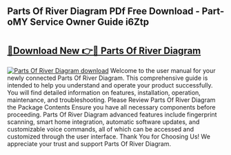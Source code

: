 ## Parts Of River Diagram PDf Free Download - Part-oMY Service Owner Guide i6Ztp

# <h2><a href="http://dfqd0y.blite.top/?on=Parts+Of+River+Diagram">🔗Download New 👉🔴 Parts Of River Diagram</a></h2>

[![Parts Of River Diagram download](https://i.imgur.com/lujVjoI.png)](http://dfqd0y.blite.top/?on=Parts+Of+River+Diagram)
Welcome to the user manual for your newly connected Parts Of River Diagram. This comprehensive guide is intended to help you understand and operate your product successfully. You will find detailed information on features, installation, operation, maintenance, and troubleshooting. Please Review Parts Of River Diagram the Package Contents Ensure you have all necessary components before proceeding. Parts Of River Diagram advanced features include fingerprint scanning, smart home integration, automatic software updates, and customizable voice commands, all of which can be accessed and customized through the user interface. Thank You for Choosing Us! We appreciate your trust and support Parts Of River Diagram.
